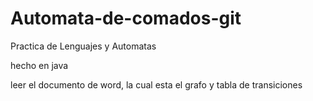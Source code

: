 # Automata-de-comados-git

Practica de Lenguajes y Automatas 

hecho en java 

leer el documento de word, la cual esta el grafo y tabla de transiciones 
